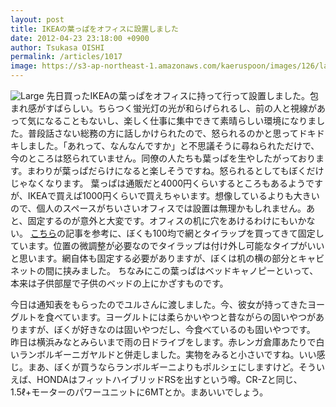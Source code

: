 ```yaml
---
layout: post
title: IKEAの葉っぱをオフィスに設置しました
date: 2012-04-23 23:18:00 +0900
author: Tsukasa OISHI
permalink: /articles/1017
image: https://s3-ap-northeast-1.amazonaws.com/kaeruspoon/images/126/large.JPG?1335190707
---
```


![Large](https://s3-ap-northeast-1.amazonaws.com/kaeruspoon/images/126/large.JPG?1335190707)
先日買ったIKEAの葉っぱをオフィスに持って行って設置しました。包まれ感がすばらしい。ちらつく蛍光灯の光が和らげられるし、前の人と視線があって気になることもないし、楽しく仕事に集中できて素晴らしい環境になりました。普段話さない総務の方に話しかけられたので、怒られるのかと思ってドキドキしました。「あれって、なんなんですか」と不思議そうに尋ねられただけで、今のところは怒られていません。同僚の人たちも葉っぱを生やしたがっております。まわりが葉っぱだらけになると楽しそうですね。怒られるとしてもぼくだけじゃなくなります。
葉っぱは通販だと4000円くらいするところもあるようですが、IKEAで買えば1000円くらいで買えちゃいます。想像しているよりも大きいので、個人のスペースがちいさいオフィスでは設置は無理かもしれません。あと、固定するのが意外と大変です。オフィスの机に穴をあけるわけにもいかない。 [こちら](http://hiroshism.com/2011/08/ikea-desk-leaf.html)の記事を参考に、ぼくも100均で網とタイラップを買ってきて固定しています。位置の微調整が必要なのでタイラップは付け外し可能なタイプがいいと思います。網自体も固定する必要がありますが、ぼくは机の横の部分とキャビネットの間に挟みました。
ちなみにこの葉っぱはベッドキャノピーといって、本来は子供部屋で子供のベッドの上にかざすものです。

今日は通知表をもらったのでユルさんに渡しました。今、彼女が持ってきたヨーグルトを食べています。ヨーグルトには柔らかいやつと昔ながらの固いやつがありますが、ぼくが好きなのは固いやつだし、今食べているのも固いやつです。
昨日は横浜みなとみらいまで雨の日ドライブをします。赤レンガ倉庫あたりで白いランボルギーニガヤルドと併走しました。実物をみると小さいですね。いい感じ。まあ、ぼくが買うならランボルギーニよりもポルシェにしますけど。そういえば、HONDAはフィットハイブリッドRSを出すという噂。CR-Zと同じ、1.5ℓ+モーターのパワーユニットに6MTとか。まあいいでしょう。

